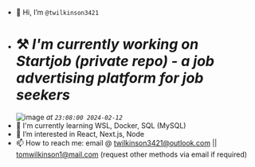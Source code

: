 - 👋 Hi, I’m `@twilkinson3421`
- # ⚒️ ***I'm currently working on Startjob (private repo) - a job advertising platform for job seekers***
  ![image](https://github.com/twilkinson3421/twilkinson3421/assets/88404826/006c552a-8c8f-40cd-a2fa-9beaf85889b5)
  *at `23:08:00 2024-02-12`*
- 🏫 I'm currently learning WSL, Docker, SQL (MySQL)
- 👀 I’m interested in React, Next.js, Node
- 📫 How to reach me: email @ twilkinson3421@outlook.com || tomwilkinson1@mail.com (request other methods via email if required)
